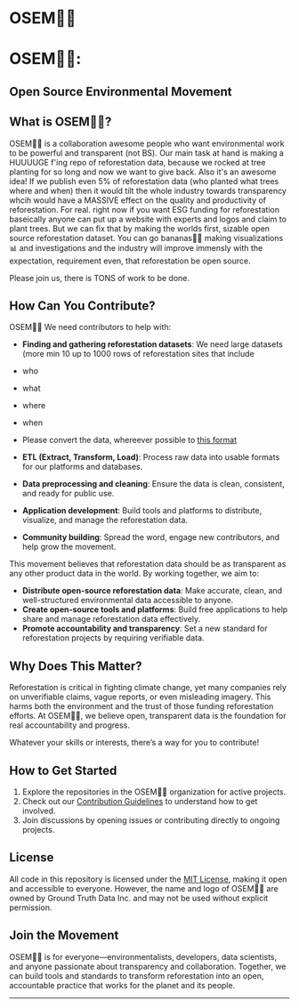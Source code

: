 # OSEM🤘🌲 


# OSEM🤘🌲: 
## Open Source Environmental Movement

## What is OSEM🤘🌲?

OSEM🤘🌲 is a collaboration awesome people who want environmental work to be powerful and transparent (not BS). Our main task at hand is making a HUUUUGE f'ing repo of reforestation data, because we rocked at tree planting for so long and now we want to give back.  Also it's an awesome idea!  If we publish even 5% of reforestation data (who planted what trees where and when) then it would tilt the whole industry towards transparency whcih would have a MASSIVE effect on the quality and productivity of reforestation.  For real. right now if you want ESG funding for reforestation baseically anyone can put up a website with experts and logos and claim to plant trees. But we can fix that by making the worlds first, sizable open source reforestation dataset. You can go bananas🍌️🍌️ making visualizations 📊️ and investigations and the industry will improve immensly with the expectation, requirement even, that reforestation be open source.

Please join us, there is TONS of work to be done.

## How Can You Contribute?

OSEM🤘🌲 We need contributors to help with:
- **Finding and gathering reforestation datasets**: We need large datasets (more min 10 up to 1000 rows of reforestation sites that include
 - who
- what 
- where
- when

- Please convert the data, whereever possible to [this format]([https://docs.google.com/spreadsheets/d/15I3BPr4qg7F1kCcg4otH3S5zu6GxwbSe8KYZwNIvvrw/edit?gid=1328344498#gid=1328344498])
- **ETL (Extract, Transform, Load)**: Process raw data into usable formats for our platforms and databases.
- **Data preprocessing and cleaning**: Ensure the data is clean, consistent, and ready for public use.
- **Application development**: Build tools and platforms to distribute, visualize, and manage the reforestation data.
- **Community building**: Spread the word, engage new contributors, and help grow the movement.

This movement believes that reforestation data should be as transparent as any other product data in the world. By working together, we aim to:
- **Distribute open-source reforestation data**: Make accurate, clean, and well-structured environmental data accessible to anyone.
- **Create open-source tools and platforms**: Build free applications to help share and manage reforestation data effectively.
- **Promote accountability and transparency**: Set a new standard for reforestation projects by requiring verifiable data.

## Why Does This Matter?

Reforestation is critical in fighting climate change, yet many companies rely on unverifiable claims, vague reports, or even misleading imagery. This harms both the environment and the trust of those funding reforestation efforts. At OSEM🤘🌲, we believe open, transparent data is the foundation for real accountability and progress.


Whatever your skills or interests, there’s a way for you to contribute!

## How to Get Started

1. Explore the repositories in the OSEM🤘🌲 organization for active projects.
2. Check out our [Contribution Guidelines](CONTRIBUTING.md) to understand how to get involved.
3. Join discussions by opening issues or contributing directly to ongoing projects.

## License

All code in this repository is licensed under the [MIT License](LICENSE), making it open and accessible to everyone. However, the name and logo of OSEM🤘🌲 are owned by Ground Truth Data Inc. and may not be used without explicit permission.

## Join the Movement

OSEM🤘🌲 is for everyone—environmentalists, developers, data scientists, and anyone passionate about transparency and collaboration. Together, we can build tools and standards to transform reforestation into an open, accountable practice that works for the planet and its people.

---
